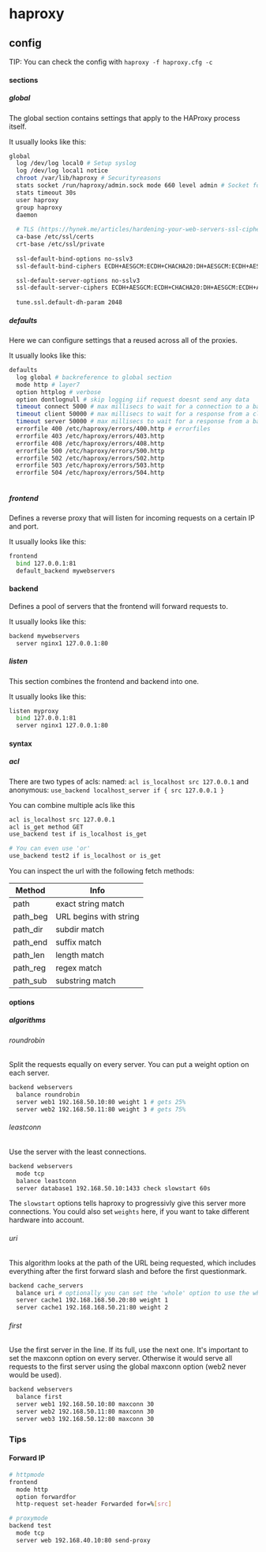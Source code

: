 # haproxy
## config
TIP: You can check the config with `haproxy -f haproxy.cfg -c`

#### sections
##### global
The global section contains settings that apply to the HAProxy process itself.

It usually looks like this:
```bash
global
  log /dev/log local0 # Setup syslog
  log /dev/log local1 notice 
  chroot /var/lib/haproxy # Securityreasons
  stats socket /run/haproxy/admin.sock mode 660 level admin # Socket for interaction
  stats timeout 30s
  user haproxy
  group haproxy
  daemon
  
  # TLS (https://hynek.me/articles/hardening-your-web-servers-ssl-ciphers/)
  ca-base /etc/ssl/certs
  crt-base /etc/ssl/private
  
  ssl-default-bind-options no-sslv3
  ssl-default-bind-ciphers ECDH+AESGCM:ECDH+CHACHA20:DH+AESGCM:ECDH+AES256:DH+AES256:ECDH+AES128:DH+AES:RSA+AESGCM:RSA+AES:!aNULL:!MD5:!DSS

  ssl-default-server-options no-sslv3
  ssl-default-server-ciphers ECDH+AESGCM:ECDH+CHACHA20:DH+AESGCM:ECDH+AES256:DH+AES256:ECDH+AES128:DH+AES:RSA+AESGCM:RSA+AES:!aNULL:!MD5:!DSS
   
  tune.ssl.default-dh-param 2048
```

##### defaults
Here we can configure settings that a reused across all of the proxies.

It usually looks like this:
```bash
defaults
  log global # backreference to global section
  mode http # layer7
  option httplog # verbose
  option dontlognull # skip logging iif request doesnt send any data
  timeout connect 5000 # max millisecs to wait for a connection to a backend server
  timeout client 50000 # max millisecs to wait for a response from a client
  timeout server 50000 # max millisecs to wait for a response from a backendserver
  errorfile 400 /etc/haproxy/errors/400.http # errorfiles
  errorfile 403 /etc/haproxy/errors/403.http
  errorfile 408 /etc/haproxy/errors/408.http
  errorfile 500 /etc/haproxy/errors/500.http
  errorfile 502 /etc/haproxy/errors/502.http
  errorfile 503 /etc/haproxy/errors/503.http
  errorfile 504 /etc/haproxy/errors/504.http
  
```

##### frontend
Defines a reverse proxy that will listen for incoming requests on a certain IP and port.

It usually looks like this:
```bash
frontend
  bind 127.0.0.1:81
  default_backend mywebservers
```

#### backend
Defines a pool of servers that the frontend will forward requests to.

It usually looks like this:
```bash
backend mywebservers
  server nginx1 127.0.0.1:80
```

##### listen
This section combines the frontend and backend into one.

It usually looks like this:
```bash
listen myproxy
  bind 127.0.0.1:81
  server nginx1 127.0.0.1:80
```
#### syntax
##### acl
There are two types of acls:
named: `acl is_localhost src 127.0.0.1`
and anonymous: `use_backend localhost_server if { src 127.0.0.1 }`

You can combine multiple acls like this 
```bash
acl is_localhost src 127.0.0.1
acl is_get method GET
use_backend test if is_localhost is_get

# You can even use 'or'
use_backend test2 if is_localhost or is_get
```

You can inspect the url with the following fetch methods:

| Method        | Info         |
| ------------- |-------------|
| path      | exact string match |
| path_beg      | URL begins with string |
| path_dir      | subdir match |
| path_end      | suffix match |
| path_len     | length match |
| path_reg      | regex match |
| path_sub      | substring match |

#### options
##### algorithms
###### roundrobin
Split the requests equally on every server. You can put a weight option on each server.

```bash
backend webservers
  balance roundrobin
  server web1 192.168.50.10:80 weight 1 # gets 25%
  server web2 192.168.50.11:80 weight 3 # gets 75%
```

###### leastconn
Use the server with the least connections.

```bash
backend webservers
  mode tcp
  balance leastconn
  server database1 192.168.50.10:1433 check slowstart 60s
```

The `slowstart` options tells haproxy to progressivly give this server more connections. You could also set `weights` here, if you want to take different hardware into account.

###### uri
This algorithm looks at the path of the URL being requested, which includes everything after the first forward slash and before the first questionmark.

```bash
backend cache_servers
  balance uri # optionally you can set the 'whole' option to use the whole URL as hash
  server cache1 192.168.168.50.20:80 weight 1
  server cache1 192.168.168.50.21:80 weight 2
``` 
###### first
Use the first server in the line. If its full, use the next one.
It's important to set the maxconn option on every server. Otherwise it would serve all requests to the first server using the global maxconn option (web2 never would be used).

```bash
backend webservers
  balance first
  server web1 192.168.50.10:80 maxconn 30
  server web2 192.168.50.11:80 maxconn 30
  server web3 192.168.50.12:80 maxconn 30
```

### Tips
#### Forward IP
```bash
# httpmode
frontend
  mode http
  option forwardfor
  http-request set-header Forwarded for=%[src]

# proxymode
backend test
  mode tcp
  server web 192.168.40.10:80 send-proxy
```
